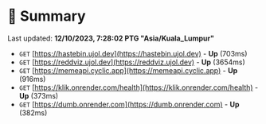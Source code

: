 # 📖 Summary
Last updated: **12/10/2023, 7:28:02 PTG "Asia/Kuala_Lumpur"**

- `GET` [https://hastebin.ujol.dev](https://hastebin.ujol.dev) - **Up** (703ms)
- `GET` [https://reddviz.ujol.dev](https://reddviz.ujol.dev) - **Up** (3654ms)
- `GET` [https://memeapi.cyclic.app](https://memeapi.cyclic.app) - **Up** (916ms)
- `GET` [https://klik.onrender.com/health](https://klik.onrender.com/health) - **Up** (373ms)
- `GET` [https://dumb.onrender.com](https://dumb.onrender.com) - **Up** (382ms)
